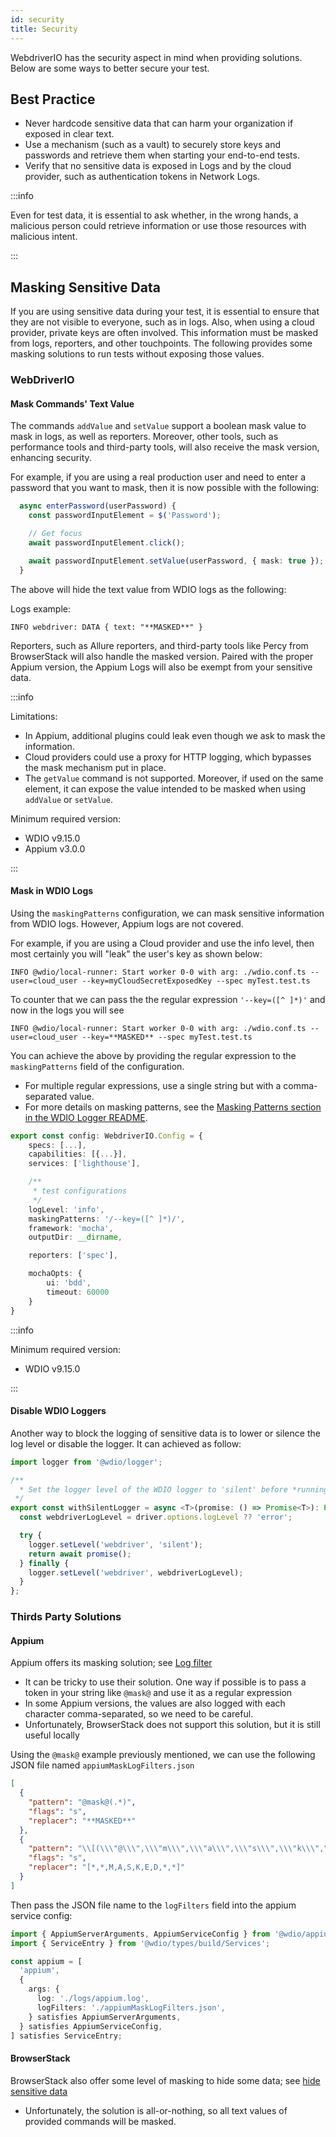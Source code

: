 ```yaml
---
id: security
title: Security
---
```


WebdriverIO has the security aspect in mind when providing solutions. Below are some ways to better secure your test.

## Best Practice

- Never hardcode sensitive data that can harm your organization if exposed in clear text.
- Use a mechanism (such as a vault) to securely store keys and passwords and retrieve them when starting your end-to-end tests.
- Verify that no sensitive data is exposed in Logs and by the cloud provider, such as authentication tokens in Network Logs.

:::info

Even for test data, it is essential to ask whether, in the wrong hands, a malicious person could retrieve information or use those resources with malicious intent.

:::

## Masking Sensitive Data

If you are using sensitive data during your test, it is essential to ensure that they are not visible to everyone, such as in logs. Also, when using a cloud provider, private keys are often involved. This information must be masked from logs, reporters, and other touchpoints. The following provides some masking solutions to run tests without exposing those values.

### WebDriverIO

#### Mask Commands' Text Value

The commands `addValue` and `setValue` support a boolean mask value to mask in logs, as well as reporters. Moreover, other tools, such as performance tools and third-party tools, will also receive the mask version, enhancing security.

For example, if you are using a real production user and need to enter a password that you want to mask, then it is now possible with the following:

```ts
  async enterPassword(userPassword) {
    const passwordInputElement = $('Password');

    // Get focus
    await passwordInputElement.click();

    await passwordInputElement.setValue(userPassword, { mask: true });
  }
```

The above will hide the text value from WDIO logs as the following:

Logs example:
```text
INFO webdriver: DATA { text: "**MASKED**" }
```

Reporters, such as Allure reporters, and third-party tools like Percy from BrowserStack will also handle the masked version.
Paired with the proper Appium version, the Appium Logs will also be exempt from your sensitive data.

:::info

Limitations:
  - In Appium, additional plugins could leak even though we ask to mask the information.
  - Cloud providers could use a proxy for HTTP logging, which bypasses the mask mechanism put in place.
  - The `getValue` command is not supported. Moreover, if used on the same element, it can expose the value intended to be masked when using `addValue` or `setValue`.

Minimum required version:
 - WDIO v9.15.0
 - Appium v3.0.0

:::

#### Mask in WDIO Logs

Using the `maskingPatterns` configuration, we can mask sensitive information from WDIO logs. However, Appium logs are not covered.

For example, if you are using a Cloud provider and use the info level, then most certainly you will "leak" the user's key as shown below:

```text
INFO @wdio/local-runner: Start worker 0-0 with arg: ./wdio.conf.ts --user=cloud_user --key=myCloudSecretExposedKey --spec myTest.test.ts
```

To counter that we can pass the the regular expression `'--key=([^ ]*)'` and now in the logs you will see 

```text
INFO @wdio/local-runner: Start worker 0-0 with arg: ./wdio.conf.ts --user=cloud_user --key=**MASKED** --spec myTest.test.ts
```

You can achieve the above by providing the regular expression to the `maskingPatterns` field of the configuration.
  - For multiple regular expressions, use a single string but with a comma-separated value.
  - For more details on masking patterns, see the [Masking Patterns section in the WDIO Logger README](https://github.com/webdriverio/webdriverio/blob/main/packages/wdio-logger/README.md#masking-patterns).

```ts
export const config: WebdriverIO.Config = {
    specs: [...],
    capabilities: [{...}],
    services: ['lighthouse'],

    /**
     * test configurations
     */
    logLevel: 'info',
    maskingPatterns: '/--key=([^ ]*)/',
    framework: 'mocha',
    outputDir: __dirname,

    reporters: ['spec'],

    mochaOpts: {
        ui: 'bdd',
        timeout: 60000
    }
}
```

:::info

Minimum required version:
 - WDIO v9.15.0

:::

#### Disable WDIO Loggers

Another way to block the logging of sensitive data is to lower or silence the log level or disable the logger.
It can achieved as follow:

```ts
import logger from '@wdio/logger';

/**
  * Set the logger level of the WDIO logger to 'silent' before *running a promise, which helps hide sensitive information in the logs.
 */
export const withSilentLogger = async <T>(promise: () => Promise<T>): Promise<T> => {
  const webdriverLogLevel = driver.options.logLevel ?? 'error';

  try {
    logger.setLevel('webdriver', 'silent');
    return await promise();
  } finally {
    logger.setLevel('webdriver', webdriverLogLevel);
  }
};
```

### Thirds Party Solutions

#### Appium
Appium offers its masking solution; see [Log filter](https://appium.io/docs/en/latest/guides/log-filters/)
 - It can be tricky to use their solution. One way if possible is to pass a token in your string like `@mask@` and use it as a regular expression
 - In some Appium versions, the values are also logged with each character comma-separated, so we need to be careful.
 - Unfortunately, BrowserStack does not support this solution, but it is still useful locally
 
Using the `@mask@` example previously mentioned, we can use the following JSON file named `appiumMaskLogFilters.json`
```json
[
  {
    "pattern": "@mask@(.*)",
    "flags": "s",
    "replacer": "**MASKED**"
  },
  {
    "pattern": "\\[(\\\"@\\\",\\\"m\\\",\\\"a\\\",\\\"s\\\",\\\"k\\\",\\\"@\\\",\\S+)\\]",
    "flags": "s",
    "replacer": "[*,*,M,A,S,K,E,D,*,*]"
  }
]
```

Then pass the JSON file name to the `logFilters` field into the appium service config:
```ts
import { AppiumServerArguments, AppiumServiceConfig } from '@wdio/appium-service';
import { ServiceEntry } from '@wdio/types/build/Services';

const appium = [
  'appium',
  {
    args: {
      log: './logs/appium.log',
      logFilters: './appiumMaskLogFilters.json',
    } satisfies AppiumServerArguments,
  } satisfies AppiumServiceConfig,
] satisfies ServiceEntry;
```

#### BrowserStack

BrowserStack also offer some level of masking to hide some data; see [hide sensitive data](https://www.browserstack.com/docs/automate/selenium/hide-sensitive-data)
 - Unfortunately, the solution is all-or-nothing, so all text values of provided commands will be masked.
